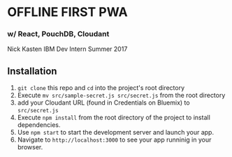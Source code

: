 # OFFLINE FIRST PWA

### w/ React, PouchDB, Cloudant

Nick Kasten
IBM Dev Intern
Summer 2017

## Installation

1. `git clone` this repo and `cd` into the project's root directory
2. Execute `mv src/sample-secret.js src/secret.js` from the root directory
3. add your Cloudant URL (found in Credentials on Bluemix) to `src/secret.js`
4. Execute `npm install` from the root directory of the project to install dependencies.
5. Use `npm start` to start the development server and launch your app.
6. Navigate to `http://localhost:3000` to see your app runninig in your browser.